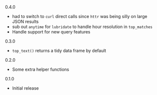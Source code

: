 0.4.0
* had to switch to `curl` direct calls since `httr` was being silly on large JSON results
* sub out `anytime` for `lubridate` to handle hour resolution in `top_matches`
* Handle support for new query features

0.3.0
* `top_text()` returns a tidy data frame by default

0.2.0
* Some extra helper functions

0.1.0 
* Initial release
